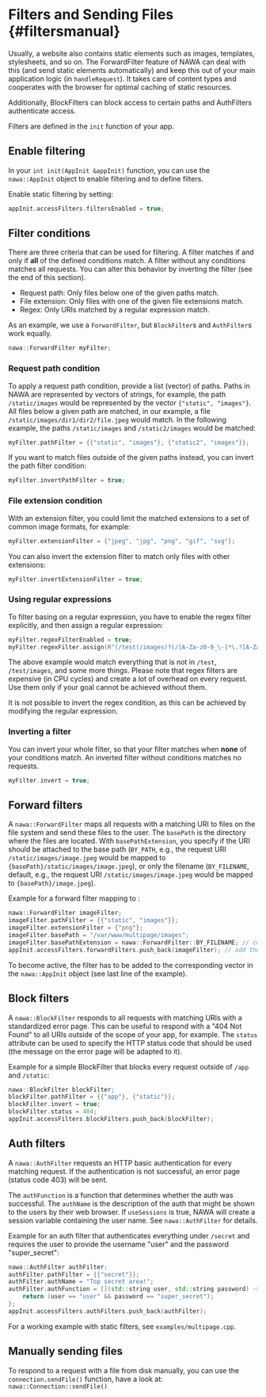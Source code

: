Filters and Sending Files {#filtersmanual}
===

Usually, a website also contains static elements such as images, templates, 
stylesheets, and so on. The ForwardFilter feature of NAWA can deal with 
this (and send static elements automatically) and keep this out of your 
main application logic (in `handleRequest`). It takes care of content types 
and cooperates with the browser for optimal caching of static resources.

Additionally, BlockFilters can block access to certain paths and 
AuthFilters authenticate access.

Filters are defined in the `init` function of your app.

## Enable filtering

In your `int init(AppInit &appInit)` function, you can use the 
`nawa::AppInit` object to enable filtering and to define filters.

Enable static filtering by setting:

```cpp
appInit.accessFilters.filtersEnabled = true;
```

## Filter conditions

There are three criteria that can be used for filtering. A filter matches 
if and only if **all** of the defined conditions match. A filter without 
any conditions matches all requests. You can alter this behavior by 
inverting the filter (see the end of this section).

- Request path: Only files below one of the given paths match.
- File extension: Only files with one of the given file extensions match.
- Regex: Only URIs matched by a regular expression match.

As an example, we use a `ForwardFilter`, but `BlockFilter`s and 
`AuthFilter`s work equally.

```cpp
nawa::ForwardFilter myFilter;
```

### Request path condition

To apply a request path condition, provide a list (vector) of paths. Paths 
in NAWA are represented by vectors of strings, for example, the path 
`/static/images` would be represented by the vector `{"static", "images"}`. 
All files below a given path are matched, in our example, a file 
`/static/images/dir1/dir2/file.jpeg` would match. In the following example, 
the paths `/static/images` and `/static2/images` would be matched:

```cpp
myFilter.pathFilter = {{"static", "images"}, {"static2", "images"}};
```

If you want to match files outside of the given paths instead, you can 
invert the path filter condition:

```cpp
myFilter.invertPathFilter = true;
```

### File extension condition

With an extension filter, you could limit the matched extensions to a 
set of common image formats, for example:

```cpp
myFilter.extensionFilter = {"jpeg", "jpg", "png", "gif", "svg"};
```

You can also invert the extension filter to match only files with other 
extensions:

```cpp
myFilter.invertExtensionFilter = true;
```

### Using regular expressions

To filter basing on a regular expression, you have to enable the regex 
filter explicitly, and then assign a regular expression:

```cpp
myFilter.regexFilterEnabled = true;
myFilter.regexFilter.assign(R"(/test(/images)?(/[A-Za-z0-9_\-]*\.?[A-Za-z]{2,4})?)");
```

The above example would match everything that is not in `/test`, 
`/test/images`, and some more things. Please note that regex filters are 
expensive (in CPU cycles) and create a lot of overhead on every request. 
Use them only if your goal cannot be achieved without them.

It is not possible to invert the regex condition, as this can be achieved 
by modifying the regular expression.

### Inverting a filter

You can invert your whole filter, so that your filter matches when 
**none** of your conditions match. An inverted filter without conditions 
matches no requests.

```cpp
myFilter.invert = true;
```

## Forward filters

A `nawa::ForwardFilter` maps all requests with a matching URI to files on 
the file system and send these files to the user. The `basePath` is the 
directory where the files are located. With `basePathExtension`, you 
specify if the URI should be attached to the base path (`BY_PATH`, e.g., 
the request URI `/static/images/image.jpeg` would be mapped to 
`{basePath}/static/images/image.jpeg`), or only the filename (`BY_FILENAME`, 
default, e.g., the request URI `/static/images/image.jpeg` would be mapped 
to `{basePath}/image.jpeg`).

Example for a forward filter mapping to :

```cpp
nawa::ForwardFilter imageFilter;
imageFilter.pathFilter = {{"static", "images"}};
imageFilter.extensionFilter = {"png"};
imageFilter.basePath = "/var/www/multipage/images";
imageFilter.basePathExtension = nawa::ForwardFilter::BY_FILENAME; // could be skipped, default option anyway
appInit.accessFilters.forwardFilters.push_back(imageFilter); // add the filter to appInit
```

To become active, the filter has to be added to the corresponding 
vector in the `nawa::AppInit` object (see last line of the example).

## Block filters

A `nawa::BlockFilter` responds to all requests with matching URIs with 
a standardized error page. This can be useful to respond with a 
"404 Not Found" to all URIs outside of the scope of your app, for example. 
The `status` attribute can be used to specify the HTTP status code that 
should be used (the message on the error page will be adapted to it).

Example for a simple BlockFilter that blocks every request outside 
of `/app` and `/static`:

```cpp
nawa::BlockFilter blockFilter;
blockFilter.pathFilter = {{"app"}, {"static"}};
blockFilter.invert = true;
blockFilter.status = 404;
appInit.accessFilters.blockFilters.push_back(blockFilter);
```

## Auth filters

A `nawa::AuthFilter` requests an HTTP basic authentication for every 
matching request. If the authentication is not successful, an error 
page (status code 403) will be sent.

The `authFunction` is a function that determines whether the auth was 
successful. The `authName` is the description of the auth that might be 
shown to the users by their web browser. If `useSessions` is true, NAWA 
will create a session variable containing the user name. See 
`nawa::AuthFilter` for details.

Example for an auth filter that authenticates everything under `/secret` 
and requires the user to provide the username "user" and the password 
"super_secret":

```cpp
nawa::AuthFilter authFilter;
authFilter.pathFilter = {{"secret"}};
authFilter.authName = "Top secret area!";
authFilter.authFunction = [](std::string user, std::string password) -> bool {
    return (user == "user" && password == "super_secret");
};
appInit.accessFilters.authFilters.push_back(authFilter);
```

For a working example with static filters, see `examples/multipage.cpp`.

## Manually sending files

To respond to a request with a file from disk manually, you can use the 
`connection.sendFile()` function, have a look at: 
`nawa::Connection::sendFile()`
